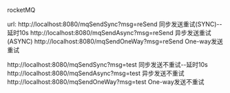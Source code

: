rocketMQ

url:
http://localhost:8080/mqSendSync?msg=reSend             同步发送重试(SYNC)--延时10s
http://localhost:8080/mqSendAsync?msg=reSend            异步发送重试(ASYNC)
http://localhost:8080/mqSendOneWay?msg=reSend           One-way发送重试

http://localhost:8080/mqSendSync?msg=test               同步发送不重试--延时10s
http://localhost:8080/mqSendAsync?msg=test              异步发送不重试
http://localhost:8080/mqSendOneWay?msg=test             One-way发送不重试
